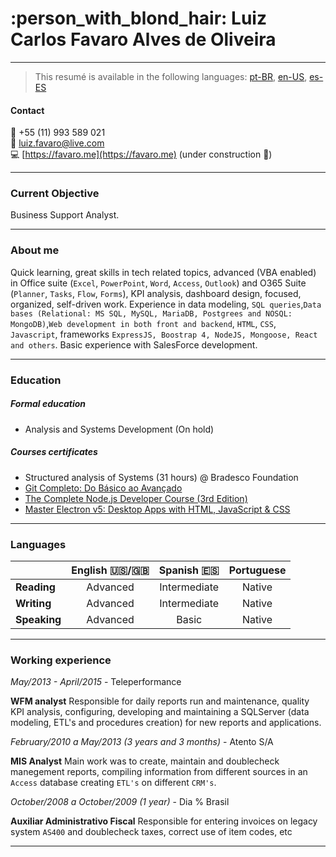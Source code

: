 # :person_with_blond_hair: Luiz Carlos Favaro Alves de Oliveira

---

> This resumé is available in the following languages:
> [pt-BR](https://github.com/Luizssauro/Resume/blob/master/README_pt-BR.md), [en-US](https://github.com/Luizssauro/Resume), [es-ES](https://github.com/Luizssauro/Resume/blob/master/README_es-ES.md)

#### Contact

:calling: +55 (11) 993 589 021<br>:e-mail: luiz.favaro@live.com<br>:computer: [https://favaro.me](https://favaro.me) (under construction :construction:)<br>

---

### Current Objective

Business Support Analyst.

---

### About me

Quick learning, great skills in tech related topics, advanced (VBA enabled) in Office suite (`Excel`, `PowerPoint`, `Word`, `Access`, `Outlook`) and O365 Suite (`Planner`, `Tasks`, `Flow`, `Forms`), KPI analysis, dashboard design, focused, organized, self-driven work.
Experience in data modeling, `SQL queries`,`Data bases (Relational: MS SQL, MySQL, MariaDB, Postgrees and NOSQL: MongoDB)`,`Web development in both front and backend`, `HTML`, `CSS`, `Javascript`, frameworks `ExpressJS, Boostrap 4, NodeJS, Mongoose, React and others`.
Basic experience with SalesForce development.

---

### Education

##### Formal education

- Analysis and Systems Development (On hold)

##### Courses certificates

- Structured analysis of Systems (31 hours) @ Bradesco Foundation
- [Git Completo: Do Básico ao Avançado](https://www.udemy.com/certificate/UC-G9TBM6HV/)
- [The Complete Node.js Developer Course (3rd Edition)](https://www.udemy.com/certificate/UC-F1EUNH27/)
- [Master Electron v5: Desktop Apps with HTML, JavaScript & CSS](https://www.udemy.com/certificate/UC-3SOL87NX/)

---

### Languages

|              | English :us:/:uk: | Spanish :es: | Portuguese |
| :----------- | :---------------: | :----------: | :--------: |
| **Reading**  |     Advanced      | Intermediate |   Native   |
| **Writing**  |     Advanced      | Intermediate |   Native   |
| **Speaking** |     Advanced      |    Basic     |   Native   |

---

### Working experience

_May/2013 - April/2015_ - Teleperformance

**WFM analyst**
Responsible for daily reports run and maintenance, quality KPI analysis, configuring, developing and maintaining a SQLServer (data modeling, ETL's and procedures creation) for new reports and applications.

_February/2010 a May/2013 (3 years and 3 months)_ - Atento S/A

**MIS Analyst**
Main work was to create, maintain and doublecheck manegement reports, compiling information from different sources in an `Access` database creating `ETL's` on different `CRM's`.

_October/2008 a October/2009 (1 year)_ - Dia % Brasil

**Auxiliar Administrativo Fiscal**
Responsible for entering invoices on legacy system `AS400` and doublecheck taxes, correct use of item codes, etc

---
